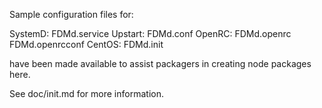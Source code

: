 Sample configuration files for:

SystemD: FDMd.service
Upstart: FDMd.conf
OpenRC:  FDMd.openrc
         FDMd.openrcconf
CentOS:  FDMd.init

have been made available to assist packagers in creating node packages here.

See doc/init.md for more information.

